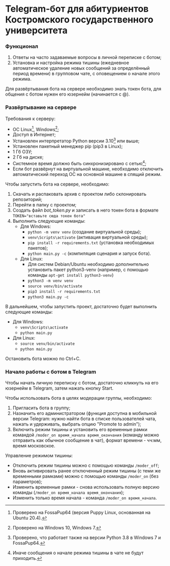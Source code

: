 # Telegram-бот для абитуриентов Костромского государственного университета

### Функционал
1. Ответы на часто задаваемые вопросы в личной переписке с ботом;
2. Установка и настройка режима тишины (ежедневное автоматическое удаление новых сообщений за определённый период времени) в групповом чате, с оповещением о начале этого режима.

Для развёртывания бота на сервере необходимо знать токен бота, для общения с ботом нужен его юзернейм (начинается с @).


### Развёртывание на сервере
Требования к серверу:
* ОС Linux[^1], Windows[^2];
* Доступ в Интернет;
* Установлен интерпретатор Python версии 3.10[^3] или выше;
* Установлен пакетный менеджер pip (pip3 в Linux);
* 1 Гб ОЗУ;
* 2 Гб на диске;
* Системное время должно быть синхронизировано с сетью[^4];
* Если бот развёрнут на виртуальной машине, необходимо отключить автоматический переход ОС на основной машине в спящий режим.
[^1]: Проверено на FossaPup64 (версия Puppy Linux, основанная на Ubuntu 20.4).
[^2]: Проверено на Windows 10, Windows 7.
[^3]: Проверено, что работает также на версии Python 3.8 в Windows 7 и FossaPup64.
[^4]: Иначе сообщения о начале режима тишины в чате не будут приходить.

Чтобы запустить бота на сервере, необходимо:
1. Скачать и распаковать архив с проектом либо склонировать репозиторий;
2. Перейти в папку с проектом;
3. Создать файл *bot_token.py* и записать в него токен бота в формате `TOKEN="вставьте сюда токен бота"`
2. Выполнить следующие команды:
	* Для Windows:
		* `python -m venv venv` (создание виртуальной среды);
		* `venv\Scripts\activate` (активация виртуальной среды);
		* `pip install -r requirements.txt` (установка необходимых пакетов);
		* `python main.py -c` (компиляция сценария и запуск бота).
	* Для Linux:
		* Для систем Debian/Ubuntu необходимо дополнительно установить пакет python3-venv (например, с помощью команды `apt-get install python3-venv`)
		* `python3 -m venv venv`
		* `source venv/bin/activate`
		* `pip3 install -r requirements.txt`
		* `python3 main.py -c`

В дальнейшем, чтобы запустить проект, достаточно будет выполнить следующие команды:
* Для Windows:
	* `venv\Scripts\activate`
	* `python main.py`
* Для Linux:
	* `source venv/bin/activate`
	* `python main.py`

Остановить бота можно по Ctrl+C.


### Начало работы с ботом в Telegram
Чтобы начать личную переписку с ботом, достаточно кликнуть на его юзернейм в Telegram, затем нажать кнопку Start.

Чтобы использовать бота в целях модерации группы, необходимо:
1. Пригласить бота в группу;
2. Назначить его администратором (функция доступна в мобильной версии Telegram: нужно найти бота в списке пользователей чата, нажать и удерживать, выбрать опцию "Promote to admin");
3. Включить режим тишины и установить его временные рамки командой `/moder_on время_начала время_окончания` (команду можно отправить как обычное сообщение в чат), формат времени - чч:мм, время московское.

Управление режимом тишины:
* Отключить режим тишины можно с помощью команды `/moder_off`;
* Вновь активировать ранее отключенный режим тишины (с теми же временными рамками) можно с помощью команды `/moder_on` (без параметров);
* Изменить временные рамки - снова использовать полную версию команды (`/moder_on время_начала время_окончания`);
* Изменить только время начала - команда `/moder_on время_начала`.
